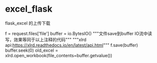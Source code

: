 # excel_flask
flask_excel 的上传下载

f = request.files['file']
buffer = io.BytesIO()
"""文件save到buffer IO流中读写，效果等同于以上注释的代码"""
"""xlrd api:https://xlrd.readthedocs.io/en/latest/api.html"""
f.save(buffer)
buffer.seek(0)
old_excel = xlrd.open_workbook(file_contents=buffer.getvalue())
